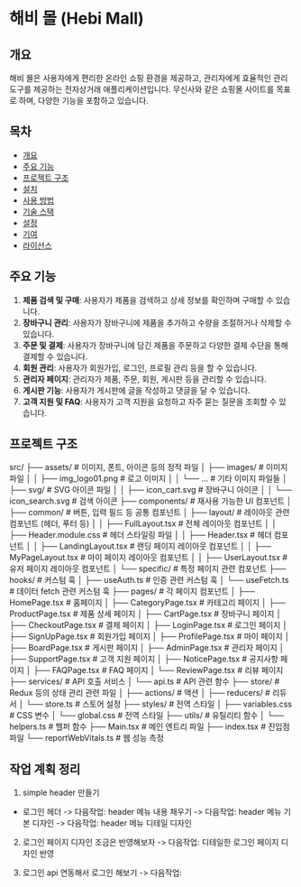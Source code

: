 # 해비 몰 (Hebi Mall)

## 개요

해비 몰은 사용자에게 편리한 온라인 쇼핑 환경을 제공하고, 관리자에게 효율적인 관리 도구를 제공하는 전자상거래 애플리케이션입니다. 무신사와 같은 쇼핑몰 사이트를 목표로 하며, 다양한 기능을 포함하고 있습니다.

## 목차

- [개요](#개요)
- [주요 기능](#주요-기능)
- [프로젝트 구조](#프로젝트-구조)
- [설치](#설치)
- [사용 방법](#사용-방법)
- [기술 스택](#기술-스택)
- [설정](#설정)
- [기여](#기여)
- [라이선스](#라이선스)

## 주요 기능

1. **제품 검색 및 구매**: 사용자가 제품을 검색하고 상세 정보를 확인하며 구매할 수 있습니다.
2. **장바구니 관리**: 사용자가 장바구니에 제품을 추가하고 수량을 조절하거나 삭제할 수 있습니다.
3. **주문 및 결제**: 사용자가 장바구니에 담긴 제품을 주문하고 다양한 결제 수단을 통해 결제할 수 있습니다.
4. **회원 관리**: 사용자가 회원가입, 로그인, 프로필 관리 등을 할 수 있습니다.
5. **관리자 페이지**: 관리자가 제품, 주문, 회원, 게시판 등을 관리할 수 있습니다.
6. **게시판 기능**: 사용자가 게시판에 글을 작성하고 댓글을 달 수 있습니다.
7. **고객 지원 및 FAQ**: 사용자가 고객 지원을 요청하고 자주 묻는 질문을 조회할 수 있습니다.

## 프로젝트 구조

src/
├── assets/                     # 이미지, 폰트, 아이콘 등의 정적 파일
│   ├── images/                 # 이미지 파일
│   │   ├── img_logo01.png      # 로고 이미지
│   │   └── ...                 # 기타 이미지 파일들
│   ├── svg/                    # SVG 아이콘 파일
│   │   ├── icon_cart.svg       # 장바구니 아이콘
│   │   └── icon_search.svg     # 검색 아이콘
├── components/                 # 재사용 가능한 UI 컴포넌트
│   ├── common/                 # 버튼, 입력 필드 등 공통 컴포넌트
│   ├── layout/                 # 레이아웃 관련 컴포넌트 (헤더, 푸터 등)
│   │   ├── FullLayout.tsx      # 전체 레이아웃 컴포넌트
│   │   ├── Header.module.css   # 헤더 스타일링 파일
│   │   ├── Header.tsx          # 헤더 컴포넌트
│   │   ├── LandingLayout.tsx   # 랜딩 페이지 레이아웃 컴포넌트
│   │   ├── MyPageLayout.tsx    # 마이 페이지 레이아웃 컴포넌트
│   │   ├── UserLayout.tsx      # 유저 페이지 레이아웃 컴포넌트
│   └── specific/               # 특정 페이지 관련 컴포넌트
├── hooks/                      # 커스텀 훅
│   ├── useAuth.ts              # 인증 관련 커스텀 훅
│   └── useFetch.ts             # 데이터 fetch 관련 커스텀 훅
├── pages/                      # 각 페이지 컴포넌트
│   ├── HomePage.tsx            # 홈페이지
│   ├── CategoryPage.tsx        # 카테고리 페이지
│   ├── ProductPage.tsx         # 제품 상세 페이지
│   ├── CartPage.tsx            # 장바구니 페이지
│   ├── CheckoutPage.tsx        # 결제 페이지
│   ├── LoginPage.tsx           # 로그인 페이지
│   ├── SignUpPage.tsx          # 회원가입 페이지
│   ├── ProfilePage.tsx         # 마이 페이지
│   ├── BoardPage.tsx           # 게시판 페이지
│   ├── AdminPage.tsx           # 관리자 페이지
│   ├── SupportPage.tsx         # 고객 지원 페이지
│   ├── NoticePage.tsx          # 공지사항 페이지
│   ├── FAQPage.tsx             # FAQ 페이지
│   └── ReviewPage.tsx          # 리뷰 페이지
├── services/                   # API 호출 서비스
│   └── api.ts                  # API 관련 함수
├── store/                      # Redux 등의 상태 관리 관련 파일
│   ├── actions/                # 액션
│   ├── reducers/               # 리듀서
│   └── store.ts                # 스토어 설정
├── styles/                     # 전역 스타일
│   ├── variables.css           # CSS 변수
│   └── global.css              # 전역 스타일
├── utils/                      # 유틸리티 함수
│   └── helpers.ts              # 헬퍼 함수
├── Main.tsx                    # 메인 엔트리 파일
├── index.tsx                   # 진입점 파일
└── reportWebVitals.ts          # 웹 성능 측정

## 작업 계획 정리

1. simple header 만들기
- 로그인 헤더
-> 다음작업: header 메뉴 내용 채우기
-> 다음작업: header 메뉴 기본 디자인
-> 다음작업: header 메뉴 디테일 디자인

2. 로그인 페이지 디자인 조금은 반영해보자
-> 다음작업: 디테일한 로그인 페이지 디자인 반영

3. 로그인 api 연동해서 로그인 해보기
-> 다음작업: 